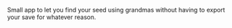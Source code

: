 Small app to let you find your seed using grandmas without having to export your save for whatever reason. 
